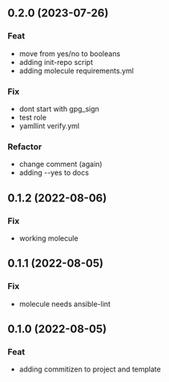 ## 0.2.0 (2023-07-26)

### Feat

- move from yes/no to booleans
- adding init-repo script
- adding molecule requirements.yml

### Fix

- dont start with gpg_sign
- test role
- yamllint verify.yml

### Refactor

- change comment (again)
- adding --yes to docs

## 0.1.2 (2022-08-06)

### Fix

- working molecule

## 0.1.1 (2022-08-05)

### Fix

- molecule needs ansible-lint

## 0.1.0 (2022-08-05)

### Feat

- adding commitizen to project and template
